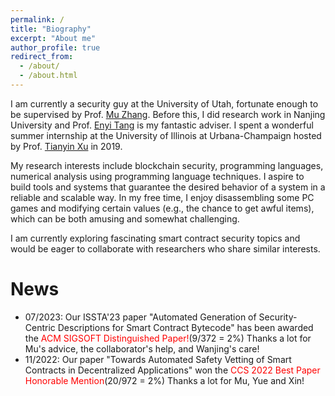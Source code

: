 ```yaml
---
permalink: /
title: "Biography"
excerpt: "About me"
author_profile: true
redirect_from: 
  - /about/
  - /about.html
---
```


<p>I am currently a security guy at the University of Utah, fortunate enough to be supervised by Prof. <a href="https://sites.google.com/site/muzhang82" target="_blank">Mu Zhang</a>. Before this, I did research work in Nanjing University and Prof. <a href="http://software.nju.edu.cn/eytang" target="_blank">Enyi Tang</a> is my fantastic adviser. I spent a wonderful summer internship at the University of Illinois at Urbana-Champaign hosted by Prof. <a href="https://tianyin.github.io" target="_blank">Tianyin Xu</a> in 2019. 
      
<p>My research interests include blockchain security, programming languages, numerical analysis using programming language techniques. I aspire to build tools and systems that guarantee the desired behavior of a system in a reliable and scalable way. In my free time, I enjoy disassembling some PC games and modifying certain values (e.g., the chance to get awful items), which can be both amusing and somewhat challenging.

</p>

<p>I am currently exploring fascinating smart contract security topics and would be eager to collaborate with researchers who share similar interests. </p>

<h1>News</h1>
<ul>
<li>
07/2023: Our ISSTA'23 paper "Automated Generation of Security-Centric Descriptions for Smart Contract Bytecode" has been awarded the <text style="color: red;">ACM SIGSOFT Distinguished Paper!</text>(9/372 = 2%) Thanks a lot for Mu's advice, the collaborator's help, and Wanjing's care!</li>

<li>
11/2022: Our paper "Towards Automated Safety Vetting of Smart Contracts in Decentralized Applications" won the <text style="color: red;">CCS 2022 Best Paper Honorable Mention</text>(20/972 = 2%) Thanks a lot for Mu, Yue and Xin!
</li> 
